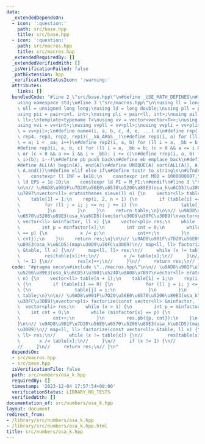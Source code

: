 ```yaml
---
data:
  _extendedDependsOn:
  - icon: ':question:'
    path: src/base.hpp
    title: src/base.hpp
  - icon: ':question:'
    path: src/macros.hpp
    title: src/macros.hpp
  _extendedRequiredBy: []
  _extendedVerifiedWith: []
  _isVerificationFailed: false
  _pathExtension: hpp
  _verificationStatusIcon: ':warning:'
  attributes:
    links: []
  bundledCode: "#line 2 \"src/base.hpp\"\n#define _USE_MATH_DEFINES\n#include <bits/stdc++.h>\n\
    using namespace std;\n#line 3 \"src/macros.hpp\"\n\nusing ll = long long;\nusing\
    \ ull = unsigned long long;\nusing ld = long double;\nusing pll = pair<ll, ll>;\n\
    using pii = pair<int, int>;\nusing pli = pair<ll, int>;\nusing pil = pair<int,\
    \ ll>;\ntemplate<typename T>\nusing vv = vector<vector<T>>;\nusing vvl = vv<ll>;\n\
    using vvi = vv<int>;\nusing vvpll = vv<pll>;\nusing vvpli = vv<pli>;\nusing vvpil\
    \ = vv<pil>;\n#define name4(i, a, b, c, d, e, ...) e\n#define rep(...) name4(__VA_ARGS__,\
    \ rep4, rep3, rep2, rep1)(__VA_ARGS__)\n#define rep1(i, a) for (ll i = 0, _aa\
    \ = a; i < _aa; i++)\n#define rep2(i, a, b) for (ll i = a, _bb = b; i < _bb; i++)\n\
    #define rep3(i, a, b, c) for (ll i = a, _bb = b; (c > 0 && a <= i && i < _bb)\
    \ or (c < 0 && a >= i && i > _bb); i += c)\n#define rrep(i, a, b) for (ll i=(a);\
    \ i>(b); i--)\n#define pb push_back\n#define eb emplace_back\n#define mkp make_pair\n\
    #define ALL(A) begin(A), end(A)\n#define UNIQUE(A) sort(ALL(A)), A.erase(unique(ALL(A)),\
    \ A.end())\n#define elif else if\n#define tostr to_string\n\n#ifndef CONSTANTS\n\
    \    constexpr ll INF = 1e18;\n    constexpr int MOD = 1000000007;\n    constexpr\
    \ ld EPS = 1e-10;\n    constexpr ld PI = M_PI;\n#endif\n#line 3 \"src/numbers/osa_k.hpp\"\
    \n\n// \u9AD8\u901F\u7D20\u56E0\u6570\u5206\u89E3(osa_k\u6CD5)\u3001\u524D\u8A08\
    \u7B97\nvector<ll> eratosthenes_sieve(ll n) {\n    vector<ll> table(n + 1);\n\
    \    table[1] = 1;\n    rep(i, 2, n + 1) {\n        if (table[i] == 0) {\n   \
    \         for (ll j = i; j <= n; j += i) {\n                table[j] = i;\n  \
    \          }\n        }\n    }\n    return table;\n}\n\n// \u9AD8\u901F\u7D20\u56E0\
    \u6570\u5206\u89E3(osa_k\u6CD5)(vector\u30D9\u30FC\u30B9)\nvector<pli> factorize(const\
    \ vector<ll> &minfactor, ll x) {\n    vector<pli> res;\n    while (x > 1) {\n\
    \        int p = minfactor[x];\n        int cnt = 0;\n        while (minfactor[x]\
    \ == p) {\n            x /= p;\n            cnt++;\n        }\n        res.pb({p,\
    \ cnt});\n    }\n    return res;\n}\n\n// \u9AD8\u901F\u7D20\u56E0\u6570\u5206\
    \u89E3(osa_k\u6CD5)(map\u30D9\u30FC\u30B9)\n// map<ll, ll> factorize(const vector<ll>\
    \ &table, ll x) {\n//     map<ll, ll> res;\n//     while (x != table[x]) {\n//\
    \         res[table[x]]++;\n//         x /= table[x];\n//     }\n//     if (x\
    \ != 1) {\n//         res[x]++;\n//     }\n//     return res;\n// }\n"
  code: "#pragma once\n#include \"../macros.hpp\"\n\n// \u9AD8\u901F\u7D20\u56E0\u6570\
    \u5206\u89E3(osa_k\u6CD5)\u3001\u524D\u8A08\u7B97\nvector<ll> eratosthenes_sieve(ll\
    \ n) {\n    vector<ll> table(n + 1);\n    table[1] = 1;\n    rep(i, 2, n + 1)\
    \ {\n        if (table[i] == 0) {\n            for (ll j = i; j <= n; j += i)\
    \ {\n                table[j] = i;\n            }\n        }\n    }\n    return\
    \ table;\n}\n\n// \u9AD8\u901F\u7D20\u56E0\u6570\u5206\u89E3(osa_k\u6CD5)(vector\u30D9\
    \u30FC\u30B9)\nvector<pli> factorize(const vector<ll> &minfactor, ll x) {\n  \
    \  vector<pli> res;\n    while (x > 1) {\n        int p = minfactor[x];\n    \
    \    int cnt = 0;\n        while (minfactor[x] == p) {\n            x /= p;\n\
    \            cnt++;\n        }\n        res.pb({p, cnt});\n    }\n    return res;\n\
    }\n\n// \u9AD8\u901F\u7D20\u56E0\u6570\u5206\u89E3(osa_k\u6CD5)(map\u30D9\u30FC\
    \u30B9)\n// map<ll, ll> factorize(const vector<ll> &table, ll x) {\n//     map<ll,\
    \ ll> res;\n//     while (x != table[x]) {\n//         res[table[x]]++;\n//  \
    \       x /= table[x];\n//     }\n//     if (x != 1) {\n//         res[x]++;\n\
    //     }\n//     return res;\n// }\n"
  dependsOn:
  - src/macros.hpp
  - src/base.hpp
  isVerificationFile: false
  path: src/numbers/osa_k.hpp
  requiredBy: []
  timestamp: '2023-12-04 17:57:54+09:00'
  verificationStatus: LIBRARY_NO_TESTS
  verifiedWith: []
documentation_of: src/numbers/osa_k.hpp
layout: document
redirect_from:
- /library/src/numbers/osa_k.hpp
- /library/src/numbers/osa_k.hpp.html
title: src/numbers/osa_k.hpp
---
```

